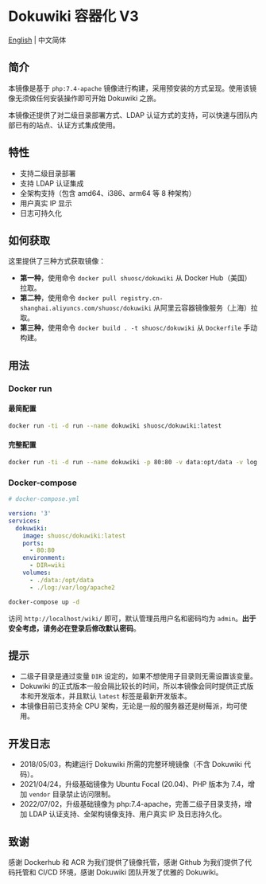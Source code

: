 # Dokuwiki 容器化 V3

[English](README.md) | 中文简体

## 简介

本镜像是基于 `php:7.4-apache` 镜像进行构建，采用预安装的方式呈现。使用该镜像无须做任何安装操作即可开始 Dokuwiki 之旅。

本镜像还提供了对二级目录部署方式、LDAP 认证方式的支持，可以快速与团队内部已有的站点、认证方式集成使用。

## 特性

- 支持二级目录部署
- 支持 LDAP 认证集成
- 全架构支持（包含 amd64、i386、arm64 等 8 种架构）
- 用户真实 IP 显示
- 日志可持久化

## 如何获取

这里提供了三种方式获取镜像：

- **第一种**，使用命令 `docker pull shuosc/dokuwiki` 从 Docker Hub（美国） 拉取。
- **第二种**，使用命令 `docker pull registry.cn-shanghai.aliyuncs.com/shuosc/dokuwiki` 从阿里云容器镜像服务（上海）拉取。
- **第三种**，使用命令 `docker build . -t shuosc/dokuwiki` 从 `Dockerfile` 手动构建。

## 用法

### Docker run

#### 最简配置

```bash
docker run -ti -d run --name dokuwiki shuosc/dokuwiki:latest
```

#### 完整配置

```bash
docker run -ti -d run --name dokuwiki -p 80:80 -v data:opt/data -v log:/var/log/apache2 -e DIR=wiki shuosc/dokuwiki:latest
```

### Docker-compose

```yaml
# docker-compose.yml

version: '3'
services:
  dokuwiki:
    image: shuosc/dokuwiki:latest
    ports:
      - 80:80
    environment:
      - DIR=wiki
    volumes:
      - ./data:/opt/data
      - ./log:/var/log/apache2
```

```bash
docker-compose up -d
```

访问 `http://localhost/wiki/` 即可，默认管理员用户名和密码均为 `admin`。**出于安全考虑，请务必在登录后修改默认密码**。

## 提示

- 二级子目录是通过变量 `DIR` 设定的，如果不想使用子目录则无需设置该变量。
- Dokuwiki 的正式版本一般会隔比较长的时间，所以本镜像会同时提供正式版本和开发版本，并且默认 `latest` 标签是最新开发版本。
- 本镜像目前已支持全 CPU 架构，无论是一般的服务器还是树莓派，均可使用。

## 开发日志

- 2018/05/03，构建运行 Dokuwiki 所需的完整环境镜像（不含 Dokuwiki 代码）。
- 2021/04/24，升级基础镜像为 Ubuntu Focal (20.04)、PHP 版本为 7.4，增加 `vendor` 目录禁止访问限制。
- 2022/07/02，升级基础镜像为 php:7.4-apache，完善二级子目录支持，增加 LDAP 认证支持、全架构镜像支持、用户真实 IP 及日志持久化。

## 致谢

感谢 Dockerhub 和 ACR 为我们提供了镜像托管，感谢 Github 为我们提供了代码托管和 CI/CD 环境，感谢 Dokuwiki 团队开发了优雅的 Dokuwiki。